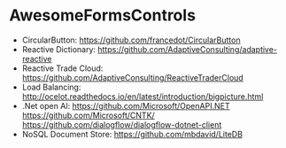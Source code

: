 # AwesomeFormsControls

- CircularButton: https://github.com/francedot/CircularButton
- Reactive Dictionary: https://github.com/AdaptiveConsulting/adaptive-reactive
- Reactive Trade Cloud: https://github.com/AdaptiveConsulting/ReactiveTraderCloud
- Load Balancing: http://ocelot.readthedocs.io/en/latest/introduction/bigpicture.html
- .Net open AI: https://github.com/Microsoft/OpenAPI.NET
https://github.com/Microsoft/CNTK/
https://github.com/dialogflow/dialogflow-dotnet-client
- NoSQL Document Store: https://github.com/mbdavid/LiteDB
